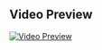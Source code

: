 

## Video Preview

[![Video Preview](https://img.youtube.com/vi/NAdHNfT3YM4/maxresdefault.jpg)](https://youtu.be/NAdHNfT3YM4)

